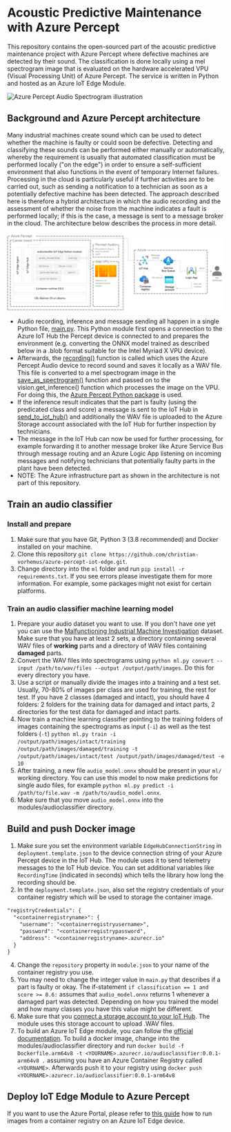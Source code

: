 # Acoustic Predictive Maintenance with Azure Percept

This repository contains the open-sourced part of the acoustic predictive maintenance project with Azure Percept where defective machines are detected by their sound. The classification is done locally using a mel spectrogram image that is evaluated on the hardware accelerated VPU (Visual Processing Unit) of Azure Percept. The service is written in Python and hosted as an Azure IoT Edge Module.

![Azure Percept Audio Spectrogram illustration](https://github.com/christian-vorhemus/azure-percept-iot-edge/blob/7b732a10974499810b18e5b4e54f1ba8b7a095c0/docs/azure_percept_audio.gif)

## Background and Azure Percept architecture

Many industrial machines create sound which can be used to detect whether the machine is faulty or could soon be defective. Detecting and classifying these sounds can be performed either manually or automatically, whereby the requirement is usually that automated classification must be performed locally ("on the edge") in order to ensure a self-sufficient environment that also functions in the event of temporary Internet failures. Processing in the cloud is particularly useful if further activities are to be carried out, such as sending a notification to a technician as soon as a potentially defective machine has been detected. The approach described here is therefore a hybrid architecture in which the audio recording and the assessment of whether the noise from the machine indicates a fault is performed locally; if this is the case, a message is sent to a message broker in the cloud. The architecture below describes the process in more detail. 

![Azure Percept Architecture](https://github.com/christian-vorhemus/azure-percept-iot-edge/blob/7b732a10974499810b18e5b4e54f1ba8b7a095c0/docs/azure_percept_architecture.png)

- Audio recording, inference and message sending all happen in a single Python file, [main.py](https://github.com/christian-vorhemus/azure-percept-iot-edge/blob/main/modules/audioclassifier/main.py). This Python module first opens a connection to the Azure IoT Hub the Percept device is connected to and prepares the environment (e.g. converting the ONNX model trained as described below in a .blob format suitable for the Intel Myriad X VPU device). 
- Afterwards, the [recording()](https://github.com/christian-vorhemus/azure-percept-iot-edge/blob/main/modules/audioclassifier/main.py#L153) function is called which uses the Azure Percept Audio device to record sound and saves it locally as a WAV file. This file is converted to a mel spectrogram image in the [save_as_spectrogram()](https://github.com/christian-vorhemus/azure-percept-iot-edge/blob/main/modules/audioclassifier/main.py#L79) function and passed on to the vision.get_inference() function which processes the image on the VPU. For doing this, the [Azure Percept Python package](https://github.com/christian-vorhemus/azure-percept-py) is used.
- If the inference result indicates that the part is faulty (using the predicated class and score) a message is sent to the IoT Hub in [send_to_iot_hub()](https://github.com/christian-vorhemus/azure-percept-iot-edge/blob/main/modules/audioclassifier/main.py#L34) and additionally the WAV file is uploaded to the Azure Storage account associated with the IoT Hub for further inspection by technicians.
- The message in the IoT Hub can now be used for further processing, for example forwarding it to another message broker like Azure Service Bus through message routing and an Azure Logic App listening on incoming messages and notifying technicians that potentially faulty parts in the plant have been detected.
- NOTE: The Azure infrastructure part as shown in the architecture is not part of this repository.

## Train an audio classifier

### Install and prepare
1. Make sure that you have Git, Python 3 (3.8 recommended) and Docker installed on your machine.
2. Clone this repository `git clone https://github.com/christian-vorhemus/azure-percept-iot-edge.git`.
3. Change directory into the `ml` folder and run `pip install -r requirements.txt`. If you see errors please investigate them for more information. For example, some packages might not exist for certain platforms.

### Train an audio classifier machine learning model
1. Prepare your audio dataset you want to use. If you don't have one yet you can use the [Malfunctioning Industrial Machine Investigation](https://zenodo.org/record/3384388#.YWKiqflBzOi) dataset. Make sure that you have at least 2 sets, a directory containing several WAV files of **working** parts and a directory of WAV files containing **damaged** parts.
2. Convert the WAV files into spectrograms using `python ml.py convert --input /path/to/wav/files --output /output/path/images`. Do this for every directory you have.
3. Use a script or manually divide the images into a training and a test set. Usually, 70-80% of images per class are used for training, the rest for test. If you have 2 classes (damaged and intact), you should have 4 folders: 2 folders for the training data for damaged and intact parts, 2 directories for the test data for damaged and intact parts.
4. Now train a machine learning classifier pointing to the training folders of images containing the spectrograms as input (`-i`) as well as the test folders (`-t`) `python ml.py train -i /output/path/images/intact/training /output/path/images/damaged/training -t /output/path/images/intact/test /output/path/images/damaged/test -e 10`
5. After training, a new file `audio_model.onnx` should be present in your `ml/` working directory. You can use this model to now make predictions for single audo files, for example `python ml.py predict -i /path/to/file.wav -m /path/to/audio_model.onnx`. 
6. Make sure that you move `audio_model.onnx` into the modules/audioclassifier directory.

## Build and push Docker image
1. Make sure you set the environment variable `EdgeHubConnectionString` in `deployment.template.json` to the device connection string of your Azure Percept device in the IoT Hub. The module uses it to send telemetry messages to the IoT Hub device. You can set additional variables like `RecordingTime` (indicated in seconds) which tells the library how long the recording should be.
2. In the `deployment.template.json`, also set the registry credentials of your container registry which will be used to storage the container image.
```
"registryCredentials": {
  "<containerregistryname>": {
    "username": "<containerregistryusername>",
    "password": "<containerregistrypassword",
    "address": "<containerregistryname>.azurecr.io"
  }
}
```
4. Change the `repository` property in `module.json` to your name of the container registry you use.
5. You may need to change the integer value in `main.py` that describes if a part is faulty or okay. The if-statement `if classification == 1 and score >= 0.6:` assumes that `audio_model.onnx` returns 1 whenever a damaged part was detected. Depending on how you trained the model and how many classes you have this value might be different.
6. Make sure that you [connect a storage account to your IoT Hub](https://docs.microsoft.com/en-us/azure/iot-hub/iot-hub-python-python-file-upload#associate-an-azure-storage-account-to-iot-hub). The module uses this storage account to upload .WAV files.
7. To build an Azure IoT Edge module, you can follow the [official documentation](https://docs.microsoft.com/en-us/azure/iot-edge/tutorial-python-module?view=iotedge-2020-11#build-and-push-your-module). To build a docker image, change into the modules/audioclassifier directory and run `docker build -f Dockerfile.arm64v8 -t <YOURNAME>.azurecr.io/audioclassifier:0.0.1-arm64v8 .` assuming you have an Azure Container Registry called `<YOURNAME>`. Afterwards push it to your registry using `docker push <YOURNAME>.azurecr.io/audioclassifier:0.0.1-arm64v8`

## Deploy IoT Edge Module to Azure Percept
If you want to use the Azure Portal, please refer to [this guide](https://docs.microsoft.com/en-us/azure/iot-edge/how-to-deploy-modules-portal?view=iotedge-2020-11) how to run images from a container registry on an Azure IoT Edge device.
